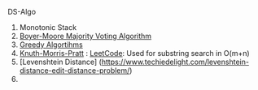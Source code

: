 DS-Algo

1. Monotonic Stack
2. [Boyer-Moore Majority Voting Algorithm](https://www.geeksforgeeks.org/boyer-moore-majority-voting-algorithm/)
3. [Greedy Algortihms](https://www.geeksforgeeks.org/greedy-algorithms/?ref=gcse)
4. [Knuth-Morris-Pratt](https://en.wikipedia.org/wiki/Knuth–Morris–Pratt_algorithm) : [LeetCode](https://leetcode.com/problems/implement-strstr/): Used for substring search in O(m+n)
5. [Levenshtein Distance] (https://www.techiedelight.com/levenshtein-distance-edit-distance-problem/)
6. 
